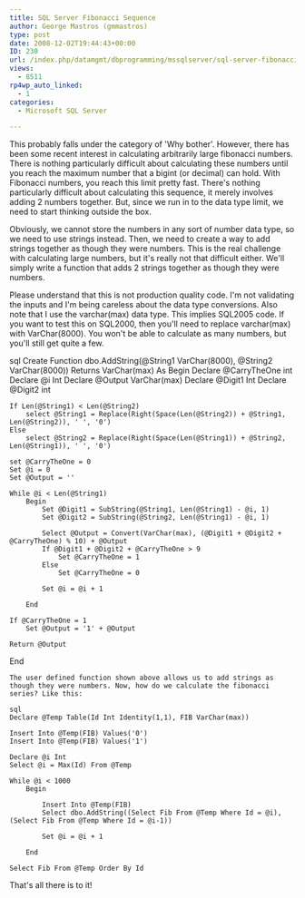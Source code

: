 ```yaml
---
title: SQL Server Fibonacci Sequence
author: George Mastros (gmmastros)
type: post
date: 2008-12-02T19:44:43+00:00
ID: 230
url: /index.php/datamgmt/dbprogramming/mssqlserver/sql-server-fibonacci-sequence/
views:
  - 8511
rp4wp_auto_linked:
  - 1
categories:
  - Microsoft SQL Server

---
```

This probably falls under the category of 'Why bother'. However, there has been some recent interest in calculating arbitrarily large fibonacci numbers. There is nothing particularly difficult about calculating these numbers until you reach the maximum number that a bigint (or decimal) can hold. With Fibonacci numbers, you reach this limit pretty fast. There's nothing particularly difficult about calculating this sequence, it merely involves adding 2 numbers together. But, since we run in to the data type limit, we need to start thinking outside the box. 

Obviously, we cannot store the numbers in any sort of number data type, so we need to use strings instead. Then, we need to create a way to add strings together as though they were numbers. This is the real challenge with calculating large numbers, but it's really not that difficult either. We'll simply write a function that adds 2 strings together as though they were numbers.

Please understand that this is not production quality code. I'm not validating the inputs and I'm being careless about the data type conversions. Also note that I use the varchar(max) data type. This implies SQL2005 code. If you want to test this on SQL2000, then you'll need to replace varchar(max) with VarChar(8000). You won't be able to calculate as many numbers, but you'll still get quite a few.

sql
Create Function dbo.AddString(@String1 VarChar(8000), @String2 VarChar(8000))
Returns VarChar(max)
As
Begin
	Declare @CarryTheOne int
	Declare @i Int
	Declare @Output VarChar(max)
	Declare @Digit1 Int
	Declare @Digit2 int

    If Len(@String1) < Len(@String2) 
        select @String1 = Replace(Right(Space(Len(@String2)) + @String1, Len(@String2)), ' ', '0')
    Else
        select @String2 = Replace(Right(Space(Len(@String1)) + @String2, Len(@String1)), ' ', '0')

    set @CarryTheOne = 0
	Set @i = 0
	Set @Output = ''

	While @i < Len(@String1)
		Begin
			Set @Digit1 = SubString(@String1, Len(@String1) - @i, 1)
			Set @Digit2 = SubString(@String2, Len(@String1) - @i, 1)
	       
			Select @Output = Convert(VarChar(max), (@Digit1 + @Digit2 + @CarryTheOne) % 10) + @Output
			If @Digit1 + @Digit2 + @CarryTheOne > 9
				Set @CarryTheOne = 1
			Else
				Set @CarryTheOne = 0
		
			Set @i = @i + 1
	
		End
   
    If @CarryTheOne = 1 
        Set @Output = '1' + @Output
    
    Return @Output
End
```
The user defined function shown above allows us to add strings as though they were numbers. Now, how do we calculate the fibonacci series? Like this:

sql
Declare @Temp Table(Id Int Identity(1,1), FIB VarChar(max))

Insert Into @Temp(FIB) Values('0')
Insert Into @Temp(FIB) Values('1')

Declare @i Int
Select @i = Max(Id) From @Temp

While @i < 1000
	Begin
	
		Insert Into @Temp(FIB)
		Select dbo.AddString((Select Fib From @Temp Where Id = @i), (Select Fib From @Temp Where Id = @i-1))

		Set @i = @i + 1

	End

Select Fib From @Temp Order By Id
```
That's all there is to it!